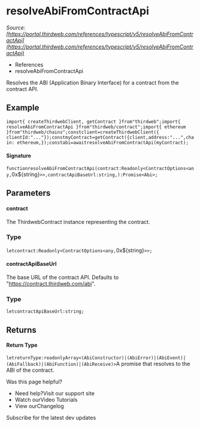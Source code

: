 # resolveAbiFromContractApi

*Source: [https://portal.thirdweb.com/references/typescript/v5/resolveAbiFromContractApi](https://portal.thirdweb.com/references/typescript/v5/resolveAbiFromContractApi)*

* References
* resolveAbiFromContractApi

Resolves the ABI (Application Binary Interface) for a contract from the contract API.

## Example

`import{ createThirdwebClient, getContract }from"thirdweb";import{ resolveAbiFromContractApi }from"thirdweb/contract";import{ ethereum }from"thirdweb/chains";constclient=createThirdwebClient({ clientId:"..."});constmyContract=getContract({client,address:"...",chain: ethereum,});constabi=awaitresolveAbiFromContractApi(myContract);`
#### Signature

`functionresolveAbiFromContractApi(contract:Readonly<ContractOptions<any,`0x${string}`>>,contractApiBaseUrl:string,):Promise<Abi>;`
## Parameters

#### contract

The ThirdwebContract instance representing the contract.

### Type

`letcontract:Readonly<ContractOptions<any,`0x${string}`>>;`
#### contractApiBaseUrl

The base URL of the contract API. Defaults to "https://contract.thirdweb.com/abi".

### Type

`letcontractApiBaseUrl:string;`
## Returns

#### Return Type

`letreturnType:readonlyArray<(AbiConstructor)|(AbiError)|(AbiEvent)|(AbiFallback)|(AbiFunction)|(AbiReceive)>`A promise that resolves to the ABI of the contract.

Was this page helpful?

* Need help?Visit our support site
* Watch ourVideo Tutorials
* View ourChangelog

Subscribe for the latest dev updates

